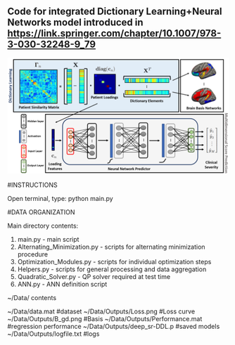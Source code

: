 
## Code for integrated Dictionary Learning+Neural Networks model introduced in https://link.springer.com/chapter/10.1007/978-3-030-32248-9_79
![Dict-NN](https://github.com/Niharika-SD/Dict-NN/blob/master/Images/Connectomics_and_Clinical_Severity_NN.PNG)

#INSTRUCTIONS

Open terminal, type: python main.py

#DATA ORGANIZATION

Main directory contents:
 1. main.py - main script
 2. Alternating_Minimization.py - scripts for alternating minimization procedure
 3. Optimization_Modules.py - scripts for individual optimization steps 
 4. Helpers.py - scripts for general processing and data aggregation
 5. Quadratic_Solver.py - QP solver required at test time
 6. ANN.py - ANN definition script

~/Data/ contents

  ~/Data/data.mat #dataset
  ~/Data/Outputs/Loss.png #Loss curve
  ~/Data/Outputs/B_gd.png #Basis
  ~/Data/Outputs/Performance.mat #regression performance
  ~/Data/Outputs/deep_sr-DDL.p #saved models
  ~/Data/Outputs/logfile.txt #logs
      
   
